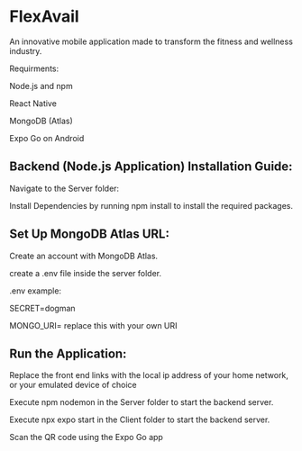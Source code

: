 # FlexAvail


An innovative mobile application made to transform the fitness and wellness industry.

Requirments:

Node.js and npm

React Native

MongoDB (Atlas)

Expo Go on Android


## Backend (Node.js Application) Installation Guide:

Navigate to the Server folder:

Install Dependencies by running npm install to install the required packages.

## Set Up MongoDB Atlas URL:

Create an account with MongoDB Atlas.

create a .env file inside the server folder.

.env example:

SECRET=dogman

MONGO_URI= replace this with your own URI




## Run the Application:

Replace the front end links with the local ip address of your home network, or your emulated device of choice

Execute npm nodemon in the Server folder to start the backend server.

Execute npx expo start in the Client folder to start the backend server.

Scan the QR code using the Expo Go app

